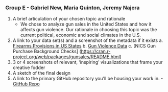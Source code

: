 ### Group E - Gabriel New, Maria Quinton, Jeremy Najera
1. A brief articulation of your chosen topic and rationale
   - We chose to analyze gun sales in the United States and how it affects gun violence. Our rationale in choosing this topic was the current political, economic        and social climates in the U.S.
2. A link to your data set(s) and a screenshot of the metadata if it exists
   a. [Firearms Provisions in US States](https://www.kaggle.com/jboysen/state-firearms)
   b. [Gun Violence Data](https://www.kaggle.com/jameslko/gun-violence-data)
   c. [NICS Gun Purchase Background Checks] (https://cran.r-project.org/web/packages/gunsales/README.html)
3. 3 or 4 screenshots of relevant, ‘inspiring’ visualizations that frame your creative fodder
4. A sketch of the final design
5. A link to the primary GitHub repository you’ll be housing your work in.
   -[GitHub Repo](https://github.com/Mquinton28/Project-2---Group-E)
